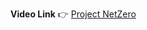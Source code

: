 **Video Link** :point_right:
[Project NetZero](https://web.microsoftstream.com/video/14784a88-ec19-424c-b49e-cc7617017775)
